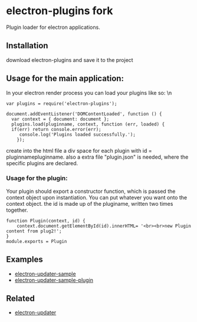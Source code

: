 # electron-plugins fork
Plugin loader for electron applications.

## Installation
download electron-plugins and save it to the project

## Usage for the main application:
In your electron render process you can load your plugins like so: \n
```
var plugins = require('electron-plugins');
```
```
document.addEventListener('DOMContentLoaded', function () {
  var context = { document: document };
  plugins.load(pluginname, context, function (err, loaded) {
  if(err) return console.error(err);
     console.log('Plugins loaded successfully.');
    });
```

create into the html file a div space for each plugin with id = pluginnamepluginname.
also a extra file "plugin.json" is needed, where the specific plugins are declared.

### Usage for the plugin:
Your plugin should export a constructor function, which is passed the context object upon instantiation. You can put whatever you want onto the context object.
the id is made up of the pluginame, written two times together. 
```
function Plugin(context, id) {
	context.document.getElementById(id).innerHTML= '<br><br>new Plugin content from plug2!';
}
module.exports = Plugin
```

## Examples
* [electron-updater-sample](https://github.com/EvolveLabs/electron-updater-sample)
* [electron-updater-sample-plugin](https://github.com/EvolveLabs/electron-updater-sample-plugin)

## Related
* [electron-updater](https://github.com/EvolveLabs/electron-updater)
